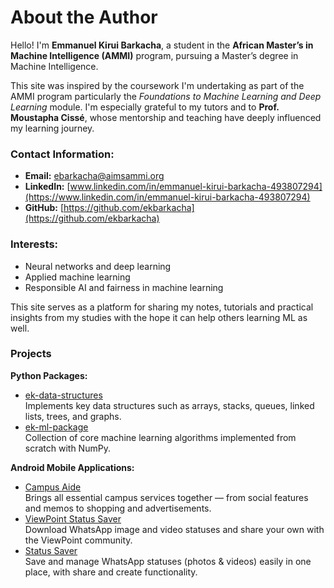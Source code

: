 # About the Author

Hello! I'm **Emmanuel Kirui Barkacha**, a student in the **African Master’s in Machine Intelligence (AMMI)** program, pursuing a Master’s degree in Machine Intelligence.

This site was inspired by the coursework I'm undertaking as part of the AMMI program particularly the *Foundations to Machine Learning and Deep Learning* module. I'm especially grateful to my tutors and to **Prof. Moustapha Cissé**, whose mentorship and teaching have deeply influenced my learning journey.

### Contact Information:
- **Email:** [ebarkacha@aimsammi.org](mailto:ebarkacha@aimsammi.org)   
- **LinkedIn:** [www.linkedin.com/in/emmanuel-kirui-barkacha-493807294](https://www.linkedin.com/in/emmanuel-kirui-barkacha-493807294)  
- **GitHub:**  [https://github.com/ekbarkacha](https://github.com/ekbarkacha) 

### Interests:
- Neural networks and deep learning  
- Applied machine learning  
- Responsible AI and fairness in machine learning  

This site serves as a platform for sharing my notes, tutorials and practical insights from my studies with the hope it can help others learning ML as well.

### Projects

**Python Packages:**
- [ek-data-structures](https://pypi.org/project/ek-data-structures/)  
  Implements key data structures such as arrays, stacks, queues, linked lists, trees, and graphs.
- [ek-ml-package](https://pypi.org/project/ek-ml-package/)  
  Collection of core machine learning algorithms implemented from scratch with NumPy.

**Android Mobile Applications:**
- [Campus Aide](https://play.google.com/store/apps/details?id=com.ek.unix)  
  Brings all essential campus services together — from social features and memos to shopping and advertisements.
- [ViewPoint Status Saver](https://play.google.com/store/apps/details?id=com.ek.allstatussaver)  
  Download WhatsApp image and video statuses and share your own with the ViewPoint community.
- [Status Saver](https://play.google.com/store/apps/details?id=com.ek.statussaver)  
  Save and manage WhatsApp statuses (photos & videos) easily in one place, with share and create functionality.